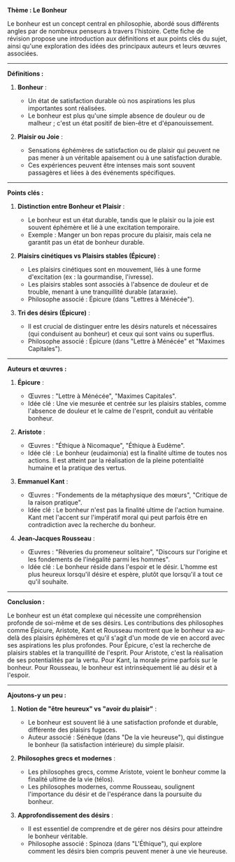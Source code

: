 **Thème : Le Bonheur**

Le bonheur est un concept central en philosophie, abordé sous différents angles par de nombreux penseurs à travers l'histoire. Cette fiche de révision propose une introduction aux définitions et aux points clés du sujet, ainsi qu'une exploration des idées des principaux auteurs et leurs œuvres associées.

---

**Définitions :**

1. **Bonheur** :
   - Un état de satisfaction durable où nos aspirations les plus importantes sont réalisées.
   - Le bonheur est plus qu'une simple absence de douleur ou de malheur ; c'est un état positif de bien-être et d'épanouissement.

2. **Plaisir ou Joie** :
   - Sensations éphémères de satisfaction ou de plaisir qui peuvent ne pas mener à un véritable apaisement ou à une satisfaction durable.
   - Ces expériences peuvent être intenses mais sont souvent passagères et liées à des événements spécifiques.

---

**Points clés :**

1. **Distinction entre Bonheur et Plaisir** :
   - Le bonheur est un état durable, tandis que le plaisir ou la joie est souvent éphémère et lié à une excitation temporaire.
   - Exemple : Manger un bon repas procure du plaisir, mais cela ne garantit pas un état de bonheur durable.

2. **Plaisirs cinétiques vs Plaisirs stables (Épicure)** :
   - Les plaisirs cinétiques sont en mouvement, liés à une forme d'excitation (ex : la gourmandise, l'ivresse).
   - Les plaisirs stables sont associés à l'absence de douleur et de trouble, menant à une tranquillité durable (ataraxie).
   - Philosophe associé : Épicure (dans "Lettres à Ménécée").

3. **Tri des désirs (Épicure)** :
   - Il est crucial de distinguer entre les désirs naturels et nécessaires (qui conduisent au bonheur) et ceux qui sont vains ou superflus.
   - Philosophe associé : Épicure (dans "Lettre à Ménécée" et "Maximes Capitales").

---

**Auteurs et œuvres :**

1. **Épicure** :
   - Œuvres : "Lettre à Ménécée", "Maximes Capitales".
   - Idée clé : Une vie mesurée et centrée sur les plaisirs stables, comme l'absence de douleur et le calme de l'esprit, conduit au véritable bonheur.

2. **Aristote** :
   - Œuvres : "Éthique à Nicomaque", "Éthique à Eudème".
   - Idée clé : Le bonheur (eudaimonia) est la finalité ultime de toutes nos actions. Il est atteint par la réalisation de la pleine potentialité humaine et la pratique des vertus.

3. **Emmanuel Kant** :
   - Œuvres : "Fondements de la métaphysique des mœurs", "Critique de la raison pratique".
   - Idée clé : Le bonheur n'est pas la finalité ultime de l'action humaine. Kant met l'accent sur l'impératif moral qui peut parfois être en contradiction avec la recherche du bonheur.

4. **Jean-Jacques Rousseau** :
   - Œuvres : "Rêveries du promeneur solitaire", "Discours sur l'origine et les fondements de l'inégalité parmi les hommes".
   - Idée clé : Le bonheur réside dans l'espoir et le désir. L'homme est plus heureux lorsqu'il désire et espère, plutôt que lorsqu'il a tout ce qu'il souhaite.

---

**Conclusion :**

Le bonheur est un état complexe qui nécessite une compréhension profonde de soi-même et de ses désirs. Les contributions des philosophes comme Épicure, Aristote, Kant et Rousseau montrent que le bonheur va au-delà des plaisirs éphémères et qu'il s'agit d'un mode de vie en accord avec ses aspirations les plus profondes. Pour Épicure, c'est la recherche de plaisirs stables et la tranquillité de l'esprit. Pour Aristote, c'est la réalisation de ses potentialités par la vertu. Pour Kant, la morale prime parfois sur le bonheur. Pour Rousseau, le bonheur est intrinsèquement lié au désir et à l'espoir.

---

**Ajoutons-y un peu :**

1. **Notion de "être heureux" vs "avoir du plaisir"** :
   - Le bonheur est souvent lié à une satisfaction profonde et durable, différente des plaisirs fugaces.
   - Auteur associé : Sénèque (dans "De la vie heureuse"), qui distingue le bonheur (la satisfaction intérieure) du simple plaisir.

2. **Philosophes grecs et modernes** :
   - Les philosophes grecs, comme Aristote, voient le bonheur comme la finalité ultime de la vie (télos).
   - Les philosophes modernes, comme Rousseau, soulignent l'importance du désir et de l'espérance dans la poursuite du bonheur.

3. **Approfondissement des désirs** :
   - Il est essentiel de comprendre et de gérer nos désirs pour atteindre le bonheur véritable.
   - Philosophe associé : Spinoza (dans "L'Éthique"), qui explore comment les désirs bien compris peuvent mener à une vie heureuse.
